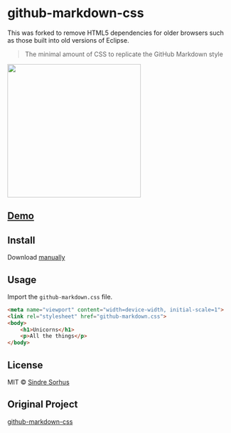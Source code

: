 # github-markdown-css

This was forked to remove HTML5 dependencies for older browsers such as those built into old versions of Eclipse.

> The minimal amount of CSS to replicate the GitHub Markdown style

[<img src="https://cloud.githubusercontent.com/assets/170270/5219062/f22a978c-7685-11e4-8316-af25b6c89bc0.png" width="300">](http://sindresorhus.com/github-markdown-css)

## [Demo](http://sindresorhus.com/github-markdown-css)


## Install

Download [manually](https://raw.githubusercontent.com/TwistTheNeil/github-markdown-css/gh-pages/github-markdown.css)

## Usage

Import the `github-markdown.css` file.

```html
<meta name="viewport" content="width=device-width, initial-scale=1">
<link rel="stylesheet" href="github-markdown.css">
<body>
	<h1>Unicorns</h1>
	<p>All the things</p>
</body>
```
## License

MIT © [Sindre Sorhus](https://sindresorhus.com)

## Original Project

[github-markdown-css](https://github.com/sindresorhus/github-markdown-css)
